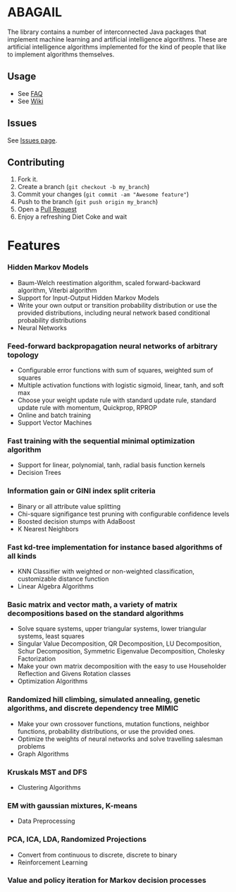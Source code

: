 ABAGAIL
=======

The library contains a number of interconnected Java packages that implement machine learning and artificial intelligence algorithms. These are artificial intelligence algorithms implemented for the kind of people that like to implement algorithms themselves.

Usage
------

* See [FAQ](https://github.com/pushkar/ABAGAIL/blob/master/faq.md)
* See [Wiki](https://github.com/pushkar/ABAGAIL/wiki)

Issues
-------

See [Issues page](https://github.com/pushkar/ABAGAIL/issues?state=open).

Contributing
------------

1. Fork it.
2. Create a branch (`git checkout -b my_branch`)
3. Commit your changes (`git commit -am "Awesome feature"`)
4. Push to the branch (`git push origin my_branch`)
5. Open a [Pull Request][1]
6. Enjoy a refreshing Diet Coke and wait 

Features
========

### Hidden Markov Models

* Baum-Welch reestimation algorithm, scaled forward-backward algorithm, Viterbi algorithm
* Support for Input-Output Hidden Markov Models
* Write your own output or transition probability distribution or use the provided distributions, including neural network based conditional probability distributions
* Neural Networks

### Feed-forward backpropagation neural networks of arbitrary topology
* Configurable error functions with sum of squares, weighted sum of squares
* Multiple activation functions with logistic sigmoid, linear, tanh, and soft max
* Choose your weight update rule with standard update rule, standard update rule with momentum, Quickprop, RPROP
* Online and batch training
* Support Vector Machines

### Fast training with the sequential minimal optimization algorithm
* Support for linear, polynomial, tanh, radial basis function kernels
* Decision Trees

### Information gain or GINI index split criteria
* Binary or all attribute value splitting
* Chi-square signifigance test pruning with configurable confidence levels
* Boosted decision stumps with AdaBoost
* K Nearest Neighbors

### Fast kd-tree implementation for instance based algorithms of all kinds
* KNN Classifier with weighted or non-weighted classification, customizable distance function
* Linear Algebra Algorithms

### Basic matrix and vector math, a variety of matrix decompositions based on the standard algorithms
* Solve square systems, upper triangular systems, lower triangular systems, least squares
* Singular Value Decomposition, QR Decomposition, LU Decomposition, Schur Decomposition, Symmetric Eigenvalue Decomposition, Cholesky Factorization
* Make your own matrix decomposition with the easy to use Householder Reflection and Givens Rotation classes
* Optimization Algorithms

### Randomized hill climbing, simulated annealing, genetic algorithms, and discrete dependency tree MIMIC
* Make your own crossover functions, mutation functions, neighbor functions, probability distributions, or use the provided ones.
* Optimize the weights of neural networks and solve travelling salesman problems
* Graph Algorithms

### Kruskals MST and DFS
* Clustering Algorithms

### EM with gaussian mixtures, K-means
* Data Preprocessing

### PCA, ICA, LDA, Randomized Projections
* Convert from continuous to discrete, discrete to binary
* Reinforcement Learning

### Value and policy iteration for Markov decision processes

[1]: https://help.github.com/articles/using-pull-requests
